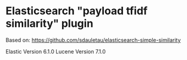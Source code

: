 <!--
  Title: Elasticsearch payload tfidf similarity plugin
  Description: Elasticsearch plugin that ignores tf, uses payload value instead
  Author: nadre
  -->
  
# Elasticsearch "payload tfidf similarity" plugin

Based on: https://github.com/sdauletau/elasticsearch-simple-similarity

Elastic Version 6.1.0
Lucene Version 7.1.0
